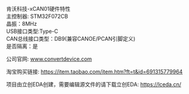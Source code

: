 肯沃科技-xCAN01硬件特性</br>
主控制器: STM32F072CB</br>
晶振：8MHz</br>
USB接口类型:Type-C</br>
CAN总线接口类型：DB9(兼容CANOE/PCAN引脚定义)</br>
是否隔离：是</br>

公司官网: www.convertdevice.com

淘宝购买链接: https://item.taobao.com/item.htm?ft=t&id=691315779964

项目由立创EDA创建，需要编辑源文件的请下载立创EDA: https://lceda.cn/
